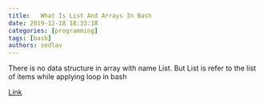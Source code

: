 ```yaml
---
title:   What Is List And Arrays In Bash 
date: 2019-12-18 18:33:18
categories: [programming]
tags: [bash]
authors: sedlav
---
```


There is no data structure in array with name List. But List is refer to the list of items while applying loop in bash

[Link](https://www.usessionbuddy.com/post/What-Is-List-And-Arrays-In-Bash/)
